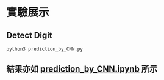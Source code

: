 # 實驗展示
## Detect Digit
`python3 prediction_by_CNN.py`
## 結果亦如 [prediction_by_CNN.ipynb](https://github.com/x1001000/Cloud-AI-Pi/blob/master/AI/prediction_by_CNN.ipynb) 所示